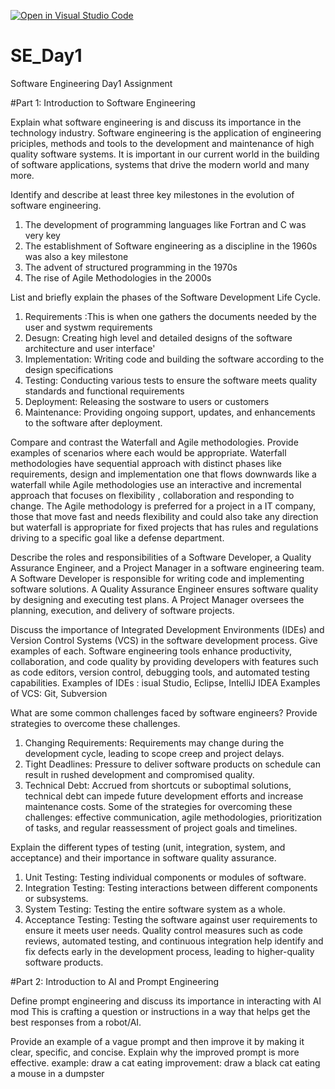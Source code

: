 [![Open in Visual Studio Code](https://classroom.github.com/assets/open-in-vscode-2e0aaae1b6195c2367325f4f02e2d04e9abb55f0b24a779b69b11b9e10269abc.svg)](https://classroom.github.com/online_ide?assignment_repo_id=15566038&assignment_repo_type=AssignmentRepo)
# SE_Day1
Software Engineering Day1 Assignment

#Part 1: Introduction to Software Engineering

Explain what software engineering is and discuss its importance in the technology industry.
Software engineering is the application of engineering priciples, methods and tools to the development and maintenance of high quality software systems.
It is important in our current world in the building of software applications, systems that drive the modern world and many more.

Identify and describe at least three key milestones in the evolution of software engineering.
1. The development of programming languages like Fortran and C was very key
2. The establishment of Software engineering as a discipline in the 1960s was also a key milestone
3. The advent of structured programming in the 1970s
4. The rise of Agile Methodologies in the 2000s

List and briefly explain the phases of the Software Development Life Cycle.
1. Requirements :This is when one gathers the documents needed by the user and systwm requirements
2. Desugn: Creating high level and detailed designs of the software architecture and user interface'
3. Implementation: Writing code and building the software according to the design specifications
4. Testing: Conducting various tests to ensure the software meets quality standards and functional requirements
5. Deployment: Releasing the sostware to users or customers
6. Maintenance: Providing ongoing support, updates, and enhancements to the software after deployment.
   

Compare and contrast the Waterfall and Agile methodologies. Provide examples of scenarios where each would be appropriate.
Waterfall methodologies have sequential approach with distinct phases like requirements, design and implementation one that flows downwards like a waterfall while Agile methodologies use an interactive and incremental approach that focuses on flexibility , collaboration and responding to change.
The Agile methodology is preferred for a project in a IT company, those that move fast and needs flexibility and could also take any direction but waterfall is appropriate for fixed projects that has rules and regulations driving to a specific goal like a defense department.

Describe the roles and responsibilities of a Software Developer, a Quality Assurance Engineer, and a Project Manager in a software engineering team.
A Software Developer is responsible for writing code and implementing software solutions.
A Quality Assurance Engineer ensures software quality by designing and executing test plans.
A Project Manager oversees the planning, execution, and delivery of software projects.  



Discuss the importance of Integrated Development Environments (IDEs) and Version Control Systems (VCS) in the software development process. Give examples of each.
Software engineering tools enhance productivity, collaboration, and code quality by providing developers with features such as code editors, version control, debugging tools, and automated testing capabilities. 
Examples of IDEs : isual Studio, Eclipse, IntelliJ IDEA
Examples of VCS: Git, Subversion


What are some common challenges faced by software engineers? Provide strategies to overcome these challenges.
1. Changing Requirements: Requirements may change during the development cycle, leading to scope creep and project delays.
2. Tight Deadlines: Pressure to deliver software products on schedule can result in rushed development and compromised quality.
3. Technical Debt: Accrued from shortcuts or suboptimal solutions, technical debt can impede future development efforts and increase maintenance costs.
Some of the strategies for overcoming these challenges: effective communication, agile methodologies, prioritization of tasks, and regular reassessment of project goals and timelines.


Explain the different types of testing (unit, integration, system, and acceptance) and their importance in software quality assurance.
1. Unit Testing: Testing individual components or modules of software.
2. Integration Testing: Testing interactions between different components or subsystems.
3. System Testing: Testing the entire software system as a whole.
4. Acceptance Testing: Testing the software against user requirements to ensure it meets user needs.
Quality control measures such as code reviews, automated testing, and continuous integration help identify and fix defects early in the development process, leading to higher-quality software products.

#Part 2: Introduction to AI and Prompt Engineering


Define prompt engineering and discuss its importance in interacting with AI mod
This is crafting a question or instructions in a way that helps get the best responses from a robot/AI.


Provide an example of a vague prompt and then improve it by making it clear, specific, and concise. Explain why the improved prompt is more effective.
example: draw a cat eating
improvement: draw a black cat eating a mouse in a dumpster
